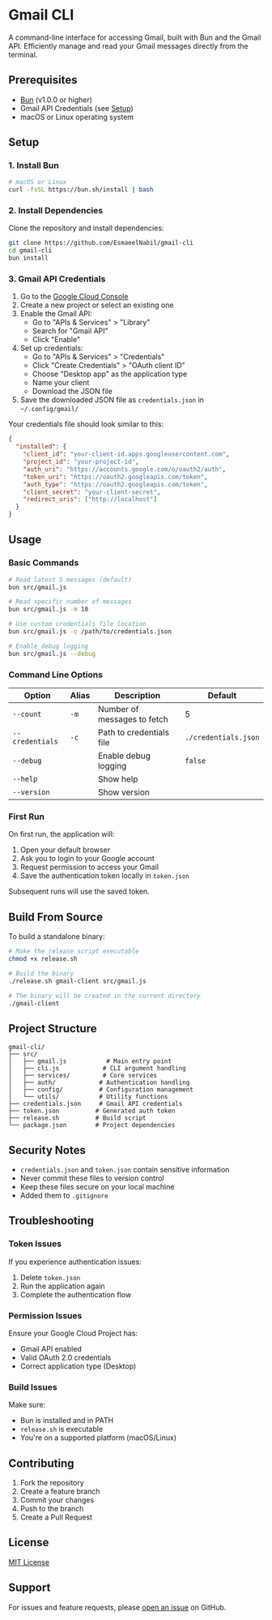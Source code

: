 # Gmail CLI

A command-line interface for accessing Gmail, built with Bun and the Gmail API. Efficiently manage and read your Gmail messages directly from the terminal.

## Prerequisites

- [Bun](https://bun.sh) (v1.0.0 or higher)
- Gmail API Credentials (see [Setup](#setup))
- macOS or Linux operating system

## Setup

### 1. Install Bun

```bash
# macOS or Linux
curl -fsSL https://bun.sh/install | bash
```

### 2. Install Dependencies

Clone the repository and install dependencies:

```bash
git clone https://github.com/EsmaeelNabil/gmail-cli
cd gmail-cli
bun install
```

### 3. Gmail API Credentials

1. Go to the [Google Cloud Console](https://console.cloud.google.com/)
2. Create a new project or select an existing one
3. Enable the Gmail API:
    - Go to "APIs & Services" > "Library"
    - Search for "Gmail API"
    - Click "Enable"
4. Set up credentials:
    - Go to "APIs & Services" > "Credentials"
    - Click "Create Credentials" > "OAuth client ID"
    - Choose "Desktop app" as the application type
    - Name your client
    - Download the JSON file
5. Save the downloaded JSON file as `credentials.json` in `~/.config/gmail/`

Your credentials file should look similar to this:
```json
{
  "installed": {
    "client_id": "your-client-id.apps.googleusercontent.com",
    "project_id": "your-project-id",
    "auth_uri": "https://accounts.google.com/o/oauth2/auth",
    "token_uri": "https://oauth2.googleapis.com/token",
    "auth_type": "https://oauth2.googleapis.com/token",
    "client_secret": "your-client-secret",
    "redirect_uris": ["http://localhost"]
  }
}
```

## Usage

### Basic Commands

```bash
# Read latest 5 messages (default)
bun src/gmail.js

# Read specific number of messages
bun src/gmail.js -m 10

# Use custom credentials file location
bun src/gmail.js -c /path/to/credentials.json

# Enable debug logging
bun src/gmail.js --debug
```

### Command Line Options

| Option | Alias | Description | Default |
|--------|-------|-------------|---------|
| `--count` | `-m` | Number of messages to fetch | 5 |
| `--credentials` | `-c` | Path to credentials file | `./credentials.json` |
| `--debug` | | Enable debug logging | `false` |
| `--help` | | Show help | |
| `--version` | | Show version | |

### First Run

On first run, the application will:
1. Open your default browser
2. Ask you to login to your Google account
3. Request permission to access your Gmail
4. Save the authentication token locally in `token.json`

Subsequent runs will use the saved token.

## Build From Source

To build a standalone binary:

```bash
# Make the release script executable
chmod +x release.sh

# Build the binary
./release.sh gmail-client src/gmail.js

# The binary will be created in the current directory
./gmail-client
```

## Project Structure

```
gmail-cli/
├── src/
│   ├── gmail.js           # Main entry point
│   ├── cli.js            # CLI argument handling
│   ├── services/         # Core services
│   ├── auth/            # Authentication handling
│   ├── config/          # Configuration management
│   └── utils/           # Utility functions
├── credentials.json     # Gmail API credentials
├── token.json          # Generated auth token
├── release.sh          # Build script
└── package.json        # Project dependencies
```

## Security Notes

- `credentials.json` and `token.json` contain sensitive information
- Never commit these files to version control
- Keep these files secure on your local machine
- Added them to `.gitignore`

## Troubleshooting

### Token Issues
If you experience authentication issues:
1. Delete `token.json`
2. Run the application again
3. Complete the authentication flow

### Permission Issues
Ensure your Google Cloud Project has:
- Gmail API enabled
- Valid OAuth 2.0 credentials
- Correct application type (Desktop)

### Build Issues
Make sure:
- Bun is installed and in PATH
- `release.sh` is executable
- You're on a supported platform (macOS/Linux)

## Contributing

1. Fork the repository
2. Create a feature branch
3. Commit your changes
4. Push to the branch
5. Create a Pull Request

## License

[MIT License](LICENSE)

## Support

For issues and feature requests, please [open an issue](../../issues) on GitHub.
